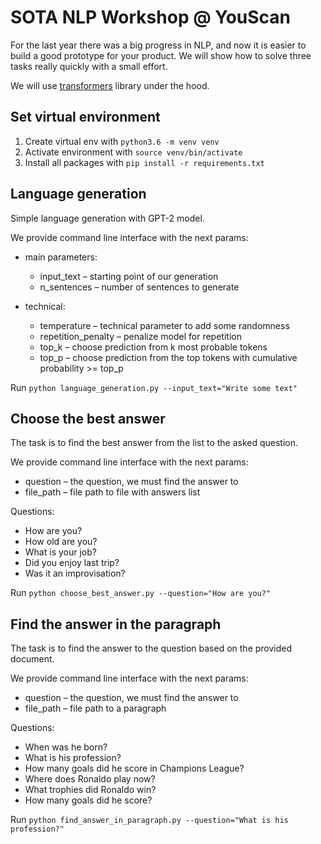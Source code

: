 # SOTA NLP Workshop @ YouScan

For the last year there was a big progress in NLP, and now it is easier to build a good prototype for your product.
We will show how to solve three tasks really quickly with a small effort.

We will use [transformers](https://github.com/huggingface/transformers) library under the hood.

## Set virtual environment
1. Create virtual env with `python3.6 -m venv venv`
2. Activate environment with `source venv/bin/activate`
3. Install all packages with `pip install -r requirements.txt`

## Language generation

Simple language generation with GPT-2 model.

We provide command line interface with the next params:

* main parameters:
    * input_text – starting point of our generation
    * n_sentences – number of sentences to generate
    
* technical:
    * temperature – technical parameter to add some randomness
    * repetition_penalty – penalize model for repetition
    * top_k – choose prediction from k most probable tokens
    * top_p – choose prediction from the top tokens with cumulative probability >= top_p

Run `python language_generation.py --input_text="Write some text"`

## Choose the best answer

The task is to find the best answer from the list to the asked question. 

We provide command line interface with the next params:

* question – the question, we must find the answer to
* file_path – file path to file with answers list

Questions:
- How are you?
- How old are you?
- What is your job?
- Did you enjoy last trip?
- Was it an improvisation?

Run `python choose_best_answer.py --question="How are you?"`


## Find the answer in the paragraph

The task is to find the answer to the question based on the provided document.

We provide command line interface with the next params:
* question – the question, we must find the answer to
* file_path – file path to a paragraph

Questions:
- When was he born?
- What is his profession?
- How many goals did he score in Champions League?
- Where does Ronaldo play now?
- What trophies did Ronaldo win?
- How many goals did he score?

Run `python find_answer_in_paragraph.py --question="What is his profession?"`
